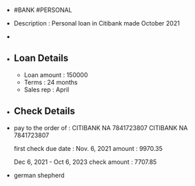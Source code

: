 - #BANK #PERSONAL
- Description : Personal loan in Citibank made October 2021
-
- ## Loan Details
	- Loan amount : 150000
	- Terms : 24 months
	- Sales rep : April
- ## Check Details
- pay to the order of : CITIBANK NA 7841723807
  CITIBANK NA 7841723807
  
  first check
  due date : Nov. 6, 2021
  amount : 9970.35
  
  Dec 6, 2021 - Oct 6, 2023 check
  amount : 7707.85
- german shepherd